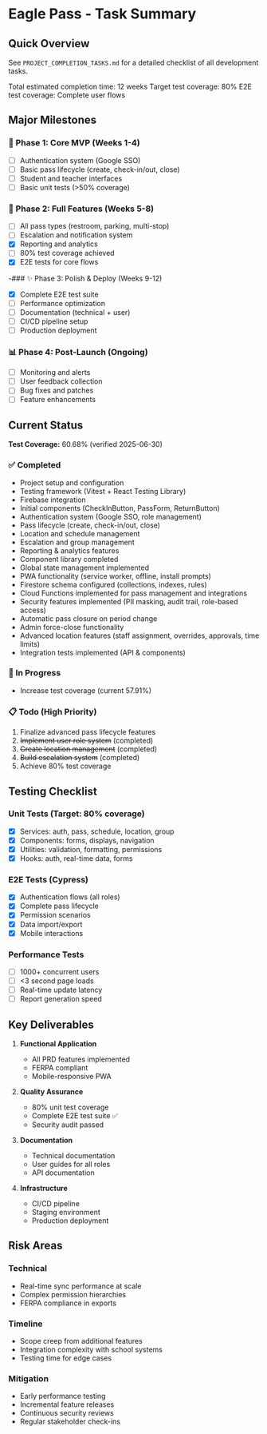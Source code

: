 # Eagle Pass - Task Summary

## Quick Overview

See `PROJECT_COMPLETION_TASKS.md` for a detailed checklist of all development tasks.

Total estimated completion time: 12 weeks
Target test coverage: 80%
E2E test coverage: Complete user flows

## Major Milestones

### 🚀 Phase 1: Core MVP (Weeks 1-4)

- [ ] Authentication system (Google SSO)
- [ ] Basic pass lifecycle (create, check-in/out, close)
- [ ] Student and teacher interfaces
- [ ] Basic unit tests (>50% coverage)

### 🔧 Phase 2: Full Features (Weeks 5-8)

- [ ] All pass types (restroom, parking, multi-stop)
- [ ] Escalation and notification system
- [x] Reporting and analytics
- [ ] 80% test coverage achieved
- [x] E2E tests for core flows

-### ✨ Phase 3: Polish & Deploy (Weeks 9-12)

- [x] Complete E2E test suite
- [ ] Performance optimization
- [ ] Documentation (technical + user)
- [ ] CI/CD pipeline setup
- [ ] Production deployment

### 📊 Phase 4: Post-Launch (Ongoing)

- [ ] Monitoring and alerts
- [ ] User feedback collection
- [ ] Bug fixes and patches
- [ ] Feature enhancements

## Current Status

**Test Coverage:** 60.68% (verified 2025-06-30)

### ✅ Completed

- Project setup and configuration
- Testing framework (Vitest + React Testing Library)
- Firebase integration
- Initial components (CheckInButton, PassForm, ReturnButton)
- Authentication system (Google SSO, role management)
- Pass lifecycle (create, check-in/out, close)
- Location and schedule management
- Escalation and group management
- Reporting & analytics features
- Component library completed
- Global state management implemented
- PWA functionality (service worker, offline, install prompts)
- Firestore schema configured (collections, indexes, rules)
- Cloud Functions implemented for pass management and integrations
- Security features implemented (PII masking, audit trail, role-based access)
- Automatic pass closure on period change
- Admin force-close functionality
- Advanced location features (staff assignment, overrides, approvals, time limits)
- Integration tests implemented (API & components)

### 🔄 In Progress
- Increase test coverage (current 57.91%)


### 📋 Todo (High Priority)

1. Finalize advanced pass lifecycle features
2. ~~Implement user role system~~ (completed)
3. ~~Create location management~~ (completed)
4. ~~Build escalation system~~ (completed)
5. Achieve 80% test coverage

## Testing Checklist

### Unit Tests (Target: 80% coverage)

- [x] Services: auth, pass, schedule, location, group
- [x] Components: forms, displays, navigation
- [x] Utilities: validation, formatting, permissions
- [x] Hooks: auth, real-time data, forms

### E2E Tests (Cypress)

- [x] Authentication flows (all roles)
- [x] Complete pass lifecycle
- [x] Permission scenarios
- [x] Data import/export
- [x] Mobile interactions

### Performance Tests

- [ ] 1000+ concurrent users
- [ ] <3 second page loads
- [ ] Real-time update latency
- [ ] Report generation speed

## Key Deliverables

1. **Functional Application**
   - All PRD features implemented
   - FERPA compliant
   - Mobile-responsive PWA

2. **Quality Assurance**
   - 80% unit test coverage
   - Complete E2E test suite ✅
   - Security audit passed

3. **Documentation**
   - Technical documentation
   - User guides for all roles
   - API documentation

4. **Infrastructure**
   - CI/CD pipeline
   - Staging environment
   - Production deployment

## Risk Areas

### Technical

- Real-time sync performance at scale
- Complex permission hierarchies
- FERPA compliance in exports

### Timeline

- Scope creep from additional features
- Integration complexity with school systems
- Testing time for edge cases

### Mitigation

- Early performance testing
- Incremental feature releases
- Continuous security reviews
- Regular stakeholder check-ins
